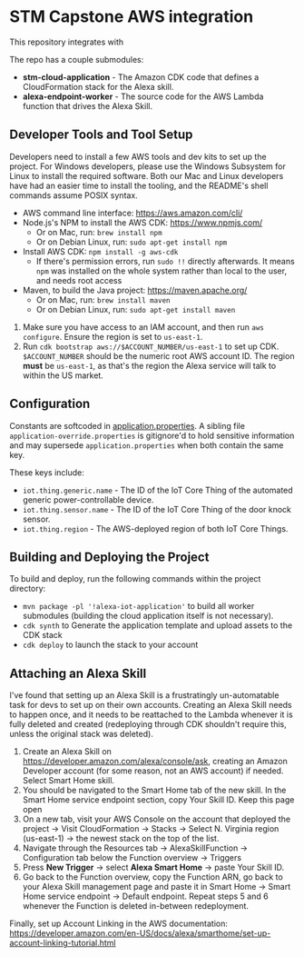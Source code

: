 # STM Capstone AWS integration

This repository integrates with 

The repo has a couple submodules:

- **stm-cloud-application** - The Amazon CDK code that defines a CloudFormation stack for the Alexa skill.
- **alexa-endpoint-worker** - The source code for the AWS Lambda function that drives the Alexa Skill.

## Developer Tools and Tool Setup

Developers need to install a few AWS tools and dev kits to set up the project. For Windows developers, please use the
Windows Subsystem for Linux to install the required software. Both our Mac and Linux developers have had an easier time
to install the tooling, and the README's shell commands assume POSIX syntax.

- AWS command line interface: <https://aws.amazon.com/cli/>
- Node.js's NPM to install the AWS CDK: <https://www.npmjs.com/>
    - Or on Mac, run: `brew install npm`
    - Or on Debian Linux, run: `sudo apt-get install npm`
- Install AWS CDK: `npm install -g aws-cdk`
    - If there's permission errors, run `sudo !!` directly afterwards. It means `npm` was installed on the whole system
      rather than local to the user, and needs root access
- Maven, to build the Java project: <https://maven.apache.org/>
    - Or on Mac, run: `brew install maven`
    - Or on Debian Linux, run: `sudo apt-get install maven`

1. Make sure you have access to an IAM account, and then run `aws configure`. Ensure the region is set to `us-east-1`.
2. Run `cdk bootstrap aws://$ACCOUNT_NUMBER/us-east-1` to set up CDK. `$ACCOUNT_NUMBER` should be the numeric root AWS
   account ID. The region **must** be `us-east-1`, as that's the region the Alexa service will talk to within the US
   market.

## Configuration

Constants are softcoded in [application.properties](./stm-cloud-application/src/main/resources/application.properties).
A sibling file `application-override.properties` is gitignore'd to hold sensitive information and may
supersede `application.properties` when both contain the same key.

These keys include:

- `iot.thing.generic.name` - The ID of the IoT Core Thing of the automated generic power-controllable device.
- `iot.thing.sensor.name` - The ID of the IoT Core Thing of the door knock sensor.
- `iot.thing.region` - The AWS-deployed region of both IoT Core Things.

## Building and Deploying the Project

To build and deploy, run the following commands within the project directory:

- `mvn package -pl '!alexa-iot-application'` to build all worker submodules (building the cloud application itself is
  not necessary).
- `cdk synth` to Generate the application template and upload assets to the CDK stack
- `cdk deploy` to launch the stack to your account

## Attaching an Alexa Skill

I've found that setting up an Alexa Skill is a frustratingly un-automatable task for devs to set up on their own
accounts. Creating an Alexa Skill needs to happen once, and it needs to be reattached to the Lambda whenever it is fully
deleted and created (redeploying through CDK shouldn't require this, unless the original stack was deleted).

1. Create an Alexa Skill on <https://developer.amazon.com/alexa/console/ask>, creating an Amazon Developer account (for
   some reason, not an AWS account) if needed. Select Smart Home skill.
2. You should be navigated to the Smart Home tab of the new skill. In the Smart Home service endpoint section, copy Your
   Skill ID. Keep this page open
3. On a new tab, visit your AWS Console on the account that deployed the project -> Visit CloudFormation -> Stacks ->
   Select N. Virginia region (us-east-1) -> the newest stack on the top of the list.
4. Navigate through the Resources tab -> AlexaSkillFunction -> Configuration tab below the Function overview -> Triggers
5. Press **New Trigger** -> select **Alexa Smart Home** -> paste Your Skill ID.
6. Go back to the Function overview, copy the Function ARN, go back to your Alexa Skill management page and paste it in
   Smart Home -> Smart Home service endpoint -> Default endpoint. Repeat steps 5 and 6 whenever the Function is deleted
   in-between redeployment.

Finally, set up Account Linking in the AWS
documentation: <https://developer.amazon.com/en-US/docs/alexa/smarthome/set-up-account-linking-tutorial.html>